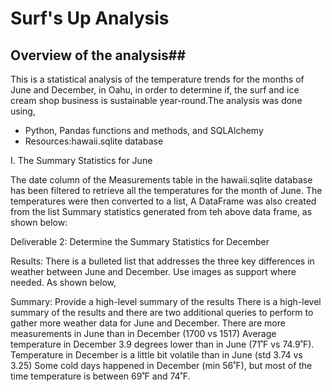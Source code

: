 # Surf's Up Analysis
## Overview of the analysis##

This is a statistical analysis of the temperature trends for the months of June and December, in Oahu, in order to determine if, the surf and ice cream shop business is sustainable year-round.The analysis was done using,

- Python, Pandas functions and methods, and SQLAlchemy
- Resources:hawaii.sqlite database

I. The Summary Statistics for June

The date column of the Measurements table in the hawaii.sqlite database has been filtered
 to retrieve all the temperatures for the month of June. 
The temperatures were then converted to a list, 
A DataFrame was also created from the list
Summary statistics generated from teh above data frame, as shown below:
 
Deliverable 2: Determine the Summary Statistics for December

Results: There is a bulleted list that addresses the three key differences in weather between June and December.
 Use images as support where needed.
As shown below, 

Summary: Provide a high-level summary of the results
There is a high-level summary of the results
 and there are two additional queries to perform to 
gather more weather data for June and December.
There are more measurements in June than in December (1700 vs 1517)
Average temperature in December 3.9 degrees lower than in June (71˚F vs 74.9˚F).
Temperature in December is a little bit volatile than in June (std 3.74 vs 3.25)
Some cold days happened in December (min 56˚F), but most of the time temperature is between 69˚F and 74˚F.
